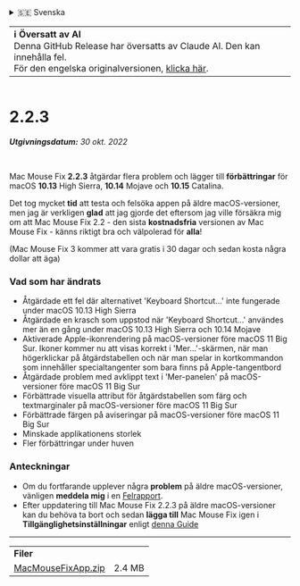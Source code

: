 <details>
<summary>🇸🇪 Svenska</summary>

[🇬🇧 English (GitHub)](https://github.com/noah-nuebling/mac-mouse-fix/releases/tag/2.2.3)\
[🇦🇩 Català](https://redirect.macmousefix.com/?target=mmf-release&tag=2.2.3&locale=ca)\
[🇩🇪 Deutsch](https://redirect.macmousefix.com/?target=mmf-release&tag=2.2.3&locale=de)\
[🇪🇸 Español](https://redirect.macmousefix.com/?target=mmf-release&tag=2.2.3&locale=es)\
[🇫🇷 Français](https://redirect.macmousefix.com/?target=mmf-release&tag=2.2.3&locale=fr)\
[🇮🇩 Indonesia](https://redirect.macmousefix.com/?target=mmf-release&tag=2.2.3&locale=id)\
[🇮🇹 Italiano](https://redirect.macmousefix.com/?target=mmf-release&tag=2.2.3&locale=it)\
[🇭🇺 Magyar](https://redirect.macmousefix.com/?target=mmf-release&tag=2.2.3&locale=hu)\
[🇳🇱 Nederlands](https://redirect.macmousefix.com/?target=mmf-release&tag=2.2.3&locale=nl)\
[🇵🇱 Polski](https://redirect.macmousefix.com/?target=mmf-release&tag=2.2.3&locale=pl)\
[🇧🇷 Português (Brasil)](https://redirect.macmousefix.com/?target=mmf-release&tag=2.2.3&locale=pt-BR)\
[🇵🇹 Português (Portugal)](https://redirect.macmousefix.com/?target=mmf-release&tag=2.2.3&locale=pt-PT)\
[🇷🇴 Română](https://redirect.macmousefix.com/?target=mmf-release&tag=2.2.3&locale=ro)\
**🇸🇪 Svenska**\
[🇻🇳 Tiếng Việt](https://redirect.macmousefix.com/?target=mmf-release&tag=2.2.3&locale=vi)\
[🇹🇷 Türkçe](https://redirect.macmousefix.com/?target=mmf-release&tag=2.2.3&locale=tr)\
[🇨🇿 Čeština](https://redirect.macmousefix.com/?target=mmf-release&tag=2.2.3&locale=cs)\
[🇬🇷 Ελληνικά](https://redirect.macmousefix.com/?target=mmf-release&tag=2.2.3&locale=el)\
[🇷🇺 Русский](https://redirect.macmousefix.com/?target=mmf-release&tag=2.2.3&locale=ru)\
[🇺🇦 Українська](https://redirect.macmousefix.com/?target=mmf-release&tag=2.2.3&locale=uk)\
[🇮🇱 עברית](https://redirect.macmousefix.com/?target=mmf-release&tag=2.2.3&locale=he)\
[🇸🇦 العربية](https://redirect.macmousefix.com/?target=mmf-release&tag=2.2.3&locale=ar)\
[🇮🇳 हिन्दी](https://redirect.macmousefix.com/?target=mmf-release&tag=2.2.3&locale=hi)\
[🇹🇭 ไทย](https://redirect.macmousefix.com/?target=mmf-release&tag=2.2.3&locale=th)\
[🇨🇳 中文 (简体)](https://redirect.macmousefix.com/?target=mmf-release&tag=2.2.3&locale=zh-Hans)\
[🇨🇳 中文 (繁體)](https://redirect.macmousefix.com/?target=mmf-release&tag=2.2.3&locale=zh-Hant)\
[🇭🇰 中文（香港)](https://redirect.macmousefix.com/?target=mmf-release&tag=2.2.3&locale=zh-HK)\
[🇯🇵 日本語](https://redirect.macmousefix.com/?target=mmf-release&tag=2.2.3&locale=ja)\
[🇰🇷 한국어](https://redirect.macmousefix.com/?target=mmf-release&tag=2.2.3&locale=ko)\
[Help translate Mac Mouse Fix to different languages!](https://github.com/noah-nuebling/mac-mouse-fix/discussions/731)
</details>
<table align=><td>
<b>ℹ️ Översatt av AI</b><br>
Denna GitHub Release har översatts av Claude AI. Den kan innehålla fel.<br>
För den engelska originalversionen, <a href="https://github.com/noah-nuebling/mac-mouse-fix/releases/tag/2.2.3">klicka här</a>.
</td></table>

<table></table>

# 2.2.3
***Utgivningsdatum:** 30 okt. 2022*

<br>

Mac Mouse Fix **2.2.3** åtgärdar flera problem och lägger till **förbättringar** för macOS **10.13** High Sierra, **10.14** Mojave och **10.15** Catalina.

Det tog mycket **tid** att testa och felsöka appen på äldre macOS-versioner, men jag är verkligen **glad** att jag gjorde det eftersom jag ville försäkra mig om att Mac Mouse Fix 2.2 - den sista **kostnadsfria** versionen av Mac Mouse Fix - känns riktigt bra och välpolerad för **alla**!

(Mac Mouse Fix 3 kommer att vara gratis i 30 dagar och sedan kosta några dollar att äga)

### Vad som har ändrats

- Åtgärdade ett fel där alternativet 'Keyboard Shortcut...' inte fungerade under macOS 10.13 High Sierra
- Åtgärdade en krasch som uppstod när 'Keyboard Shortcut...' användes mer än en gång under macOS 10.13 High Sierra och 10.14 Mojave
- Aktiverade Apple-ikonrendering på macOS-versioner före macOS 11 Big Sur. Ikoner kommer nu att visas korrekt i 'Mer...'-skärmen, när man högerklickar på åtgärdstabellen och när man spelar in kortkommandon som innehåller specialtangenter som bara finns på Apple-tangentbord
- Åtgärdade problem med avklippt text i 'Mer-panelen' på macOS-versioner före macOS 11 Big Sur
- Förbättrade visuella attribut för åtgärdstabellen som färg och textmarginaler på macOS-versioner före macOS 11 Big Sur
- Förbättrade färgen på aviseringar på macOS-versioner före macOS 11 Big Sur
- Minskade applikationens storlek
- Fler förbättringar under huven

### Anteckningar

- Om du fortfarande upplever några **problem** på äldre macOS-versioner, vänligen **meddela mig** i en [Felrapport](https://noah-nuebling.github.io/mac-mouse-fix-feedback-assistant/?type=bug-report).
- Efter uppdatering till Mac Mouse Fix 2.2.3 på äldre macOS-versioner kan du behöva ta bort och sedan **lägga till** Mac Mouse Fix igen i **Tillgänglighetsinställningar** enligt [denna Guide](https://github.com/noah-nuebling/mac-mouse-fix/discussions/101)

---

<table align="start">
<tr>
    <td colspan=2>
        <b>Filer</b>
    </td>
</tr>
<tr>
    <td><a href="https://github.com/noah-nuebling/mac-mouse-fix/releases/download/2.2.3/MacMouseFixApp.zip">MacMouseFixApp.zip</a></td>
    <td>2.4 MB</td>
</tr>
</table>